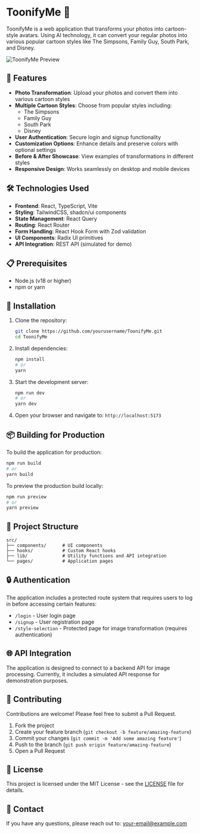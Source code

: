 # ToonifyMe 🎨

ToonifyMe is a web application that transforms your photos into cartoon-style avatars. Using AI technology, it can convert your regular photos into various popular cartoon styles like The Simpsons, Family Guy, South Park, and Disney.

![ToonifyMe Preview](placeholder.svg)

## 🚀 Features

- **Photo Transformation**: Upload your photos and convert them into various cartoon styles
- **Multiple Cartoon Styles**: Choose from popular styles including:
  - The Simpsons
  - Family Guy
  - South Park
  - Disney
- **User Authentication**: Secure login and signup functionality
- **Customization Options**: Enhance details and preserve colors with optional settings
- **Before & After Showcase**: View examples of transformations in different styles
- **Responsive Design**: Works seamlessly on desktop and mobile devices

## 🛠️ Technologies Used

- **Frontend**: React, TypeScript, Vite
- **Styling**: TailwindCSS, shadcn/ui components
- **State Management**: React Query
- **Routing**: React Router
- **Form Handling**: React Hook Form with Zod validation
- **UI Components**: Radix UI primitives
- **API Integration**: REST API (simulated for demo)

## 📋 Prerequisites

- Node.js (v18 or higher)
- npm or yarn

## 🔧 Installation

1. Clone the repository:
   ```bash
   git clone https://github.com/yourusername/ToonifyMe.git
   cd ToonifyMe
   ```

2. Install dependencies:
   ```bash
   npm install
   # or
   yarn
   ```

3. Start the development server:
   ```bash
   npm run dev
   # or
   yarn dev
   ```

4. Open your browser and navigate to: `http://localhost:5173`

## 📦 Building for Production

To build the application for production:

```bash
npm run build
# or
yarn build
```

To preview the production build locally:

```bash
npm run preview
# or
yarn preview
```

## 📝 Project Structure

```
src/
├── components/      # UI components
├── hooks/           # Custom React hooks
├── lib/             # Utility functions and API integration
└── pages/           # Application pages
```

## 🔒 Authentication

The application includes a protected route system that requires users to log in before accessing certain features:

- `/login` - User login page
- `/signup` - User registration page
- `/style-selection` - Protected page for image transformation (requires authentication)

## 🌐 API Integration

The application is designed to connect to a backend API for image processing. Currently, it includes a simulated API response for demonstration purposes.

## 🤝 Contributing

Contributions are welcome! Please feel free to submit a Pull Request.

1. Fork the project
2. Create your feature branch (`git checkout -b feature/amazing-feature`)
3. Commit your changes (`git commit -m 'Add some amazing feature'`)
4. Push to the branch (`git push origin feature/amazing-feature`)
5. Open a Pull Request

## 📄 License

This project is licensed under the MIT License - see the [LICENSE](LICENSE) file for details.

## 📧 Contact

If you have any questions, please reach out to: your-email@example.com